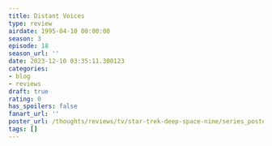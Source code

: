```yaml
---
title: Distant Voices
type: review
airdate: 1995-04-10 00:00:00
season: 3
episode: 18
season_url: ''
date: 2023-12-10 03:35:11.300123
categories:
- blog
- reviews
draft: true
rating: 0
has_spoilers: false
fanart_url: ''
poster_url: /thoughts/reviews/tv/star-trek-deep-space-nine/series_poster.jpg
tags: []
---
```


